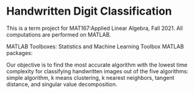 # Handwritten Digit Classification

This is a term project for MAT167:Applied Linear Algebra, Fall 2021. 
All computations are performed on MATLAB.

MATLAB Toolboxes: Statistics and Machine Learning Toolbox
MATLAB packages: 

Our objective is to find the most accurate algorithm with the lowest time complexity for classifying handwritten images out of the five algorithms: simple algorithm, k means clustering, k nearest neighbors, tangent distance, and singular value decomposition.
